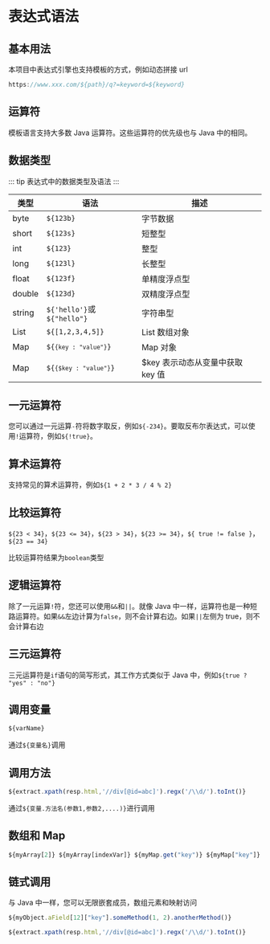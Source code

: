 # 表达式语法

## 基本用法

本项目中表达式引擎也支持模板的方式，例如动态拼接 url

```javascript
https://www.xxx.com/${path}/q?=keyword=${keyword}
```

## 运算符

模板语言支持大多数 Java 运算符。这些运算符的优先级也与 Java 中的相同。

## 数据类型

::: tip
表达式中的数据类型及语法
:::

| 类型   | 语法                       | 描述                             |
| ------ | -------------------------- | -------------------------------- |
| byte   | `${123b}`                  | 字节数据                         |
| short  | `${123s}`                  | 短整型                           |
| int    | `${123}`                   | 整型                             |
| long   | `${123l}`                  | 长整型                           |
| float  | `${123f}`                  | 单精度浮点型                     |
| double | `${123d}`                  | 双精度浮点型                     |
| string | `${'hello'}`或`${"hello"}` | 字符串型                         |
| List   | `${[1,2,3,4,5]}`           | List 数组对象                    |
| Map    | <code>${<code>{key : "value"}</code>}</code>         | Map 对象                         |
| Map    | <code>${<code>{$key : "value"}</code>}</code>    | $key 表示动态从变量中获取 key 值 |

## 一元运算符

您可以通过一元运算`-`符将数字取反，例如`${-234}`。要取反布尔表达式，可以使用`!`运算符，例如`${!true}`。

## 算术运算符

支持常见的算术运算符，例如`${1 + 2 * 3 / 4 % 2}`

## 比较运算符

`${23 < 34}`，`${23 <= 34}`，`${23 > 34}`，`${23 >= 34}`，`${ true != false }`，`${23 == 34}`

比较运算符结果为`boolean`类型

## 逻辑运算符

除了一元运算`!`符，您还可以使用`&&`和`||`。就像 Java 中一样，运算符也是一种短路运算符。如果`&&`左边计算为`false`，则不会计算右边。如果`||`左侧为 true，则不会计算右边

## 三元运算符

三元运算符是`if`语句的简写形式，其工作方式类似于 Java 中，例如`${true ? "yes" : "no"}`

## 调用变量

```javascript
${varName}
```

通过`${变量名}`调用

## 调用方法

```javascript
${extract.xpath(resp.html,'//div[@id=abc]').regx('/\\d/').toInt()}
```

通过`${变量.方法名(参数1,参数2,....)}`进行调用

## 数组和 Map

```javascript
${myArray[2]} ${myArray[indexVar]} ${myMap.get("key")} ${myMap["key"]} ${myMap.get(keyVar)} ${myMap[keyVar]}
```

## 链式调用

与 Java 中一样，您可以无限嵌套成员，数组元素和映射访问

```javascript
${myObject.aField[12]["key"].someMethod(1, 2).anotherMethod()}
```

```javascript
${extract.xpath(resp.html,'//div[@id=abc]').regx('/\\d/').toInt()}
```
